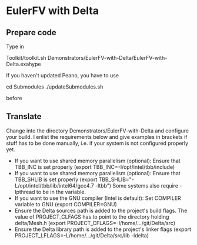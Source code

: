 # EulerFV with Delta #



## Prepare code ##

Type in

Toolkit/toolkit.sh Demonstrators/EulerFV-with-Delta/EulerFV-with-Delta.exahype

If you haven't updated Peano, you have to use

cd Submodules
./updateSubmodules.sh

before



## Translate ## 

Change into the directory Demonstrators/EulerFV-with-Delta and configure your
build. I enlist the requirements below and give examples in brackets if stuff
has to be done manually, i.e. if your system is not configured properly yet. 

- If you want to use shared memory parallelism (optional):
  Ensure that TBB_INC is set properly 
  (export TBB_INC=-I/opt/intel/tbb/include)
- If you want to use shared memory parallelism (optional):
  Ensure that TBB_SHLIB is set properly
  (export TBB_SHLIB="-L/opt/intel/tbb/lib/intel64/gcc4.7 -ltbb")
  Some systems also require -lpthread to be in the variable.
- If you want to use the GNU compiler (Intel is default):
  Set COMPILER variable to GNU
  (export COMPILER=GNU)
- Ensure the Delta sources path is added to the project's build flags. The 
  value of PROJECT_CLFAGS has to point to the directory holding delta/Mesh.h
  (export PROJECT_CFLAGS=-I/home/.../git/Delta/src)
- Ensure the Delta library path is added to the project's linker flags
  (export PROJECT_LFLAGS=-L/home/.../git/Delta/src/lib -ldelta)
 

